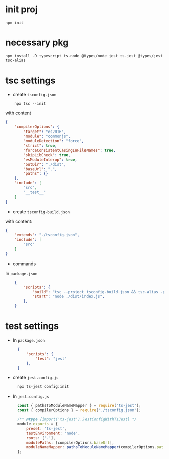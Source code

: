 init proj
================
    npm init

necessary pkg
================
    npm install -D typescript ts-node @types/node jest ts-jest @types/jest tsc-alias

tsc settings
===================
+ create `tsconfig.json`
```
    npx tsc --init
```
with content
```json
{
    "compilerOptions": {
        "target": "es2016",
        "module": "commonjs",
        "moduleDetection": "force",
        "strict": true,
        "forceConsistentCasingInFileNames": true,
        "skipLibCheck": true,
        "esModuleInterop": true,
        "outDir": "./dist",
        "baseUrl": ".",
        "paths": {}
    },
    "include": [
        "src",
        "__test__"
    ]
}
```

+ create `tsconfig-build.json`

with content:
```json
{
    "extends": "./tsconfig.json",
    "include": [
        "src"
    ]
}
```

+ commands

In `package.json`
```json
    {
        "scripts": {
            "build": "tsc --project tsconfig-build.json && tsc-alias -p tsconfig-build.json",
            "start": "node ./dist/index.js",
        },
    }
```

test settings
===============
+ In `package.json`
  ```json
    {
        "scripts": {
            "test": "jest"
        },
    }
  ```

+ create `jest.config.js`
  ```
    npx ts-jest config:init
  ```

+ In `jest.config.js`
  ```js
    const { pathsToModuleNameMapper } = require("ts-jest");
    const { compilerOptions } = require("./tsconfig.json");

    /** @type {import('ts-jest').JestConfigWithTsJest} */
    module.exports = {
        preset: 'ts-jest',
        testEnvironment: 'node',
        roots: ['.'],
        modulePaths: [compilerOptions.baseUrl],
        moduleNameMapper: pathsToModuleNameMapper(compilerOptions.paths)
    };
  ```